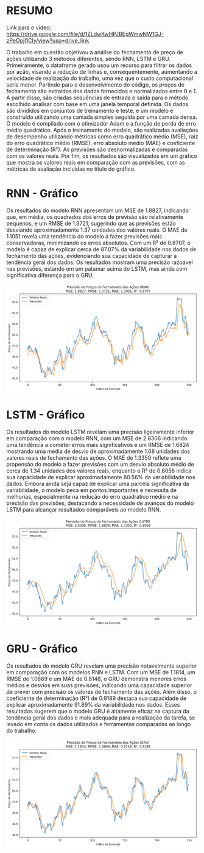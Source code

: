 # RESUMO
Link para o vídeo: https://drive.google.com/file/d/1ZLdwKwHPJBEgWmwNW1GJ-zPeOpjI1CIy/view?usp=drive_link

O trabalho em questão objetivou a análise do fechamento de preço de ações utilizando 3 métodos diferentes, sendo RNN, LSTM e GRU. Primeiramente, o dataframe gerado usou um recurso para filtrar os dados por ação, visando a redução de linhas e, consequentemente, aumentando a velocidade de realização do trabalho, uma vez que o custo computacional seria menor. Partindo para o desenvolvimento do código, os preços de fechamento são extraídos dos dados fornecidos e normalizados entre 0 e 1. A partir disso, são criadas sequências de entrada e saída para o método escolhido analisar com base em uma janela temporal definida. Os dados são divididos em conjuntos de treinamento e teste, e um modelo é construído utilizando uma camada simples seguida por uma camada densa. O modelo é compilado com o otimizador Adam e a função de perda de erro médio quadrático. Após o treinamento do modelo, são realizadas avaliações de desempenho utilizando métricas como erro quadrático médio (MSE), raiz do erro quadrático médio (RMSE), erro absoluto médio (MAE) e coeficiente de determinação (R²). As previsões são desnormalizadas e comparadas com os valores reais. Por fim, os resultados são visualizados em um gráfico que mostra os valores reais em comparação com as previsões, com as métricas de avaliação incluídas no título do gráfico.

# RNN  - Gráfico

Os resultados do modelo RNN apresentam um MSE de 1.8827, indicando que, em média, os quadrados dos erros de previsão são relativamente pequenos, e um RMSE de 1.3721, sugerindo que as previsões estão desviando aproximadamente 1.37 unidades dos valores reais. O MAE de 1.1051 revela uma tendência do modelo a fazer previsões mais conservadoras, minimizando os erros absolutos. Com um R² de 0.8707, o modelo é capaz de explicar cerca de 87.07% da variabilidade nos dados de fechamento das ações, evidenciando sua capacidade de capturar a tendência geral dos dados. Os resultados mostram uma precisão razoável nas previsões, estando em um patamar acima do LSTM, mas ainda com significativa diferença para o GRU.

![RNN!](RNN.png)

# LSTM - Gráfico

Os resultados do modelo LSTM revelam uma precisão ligeiramente inferior em comparação com o modelo RNN, com um MSE de 2.8306 indicando uma tendência a cometer erros mais significativos e um RMSE de 1.6824 mostrando uma média de desvio de aproximadamente 1.68 unidades dos valores reais de fechamento das ações. O MAE de 1.3350 reflete uma propensão do modelo a fazer previsões com um desvio absoluto médio de cerca de 1.34 unidades dos valores reais, enquanto o R² de 0.8056 indica sua capacidade de explicar aproximadamente 80.56% da variabilidade nos dados. Embora ainda seja capaz de explicar uma parcela significativa da variabilidade, o modelo peca em pontos importantes e necessita de melhorias, especialmente na redução do erro quadrático médio e na precisão das previsões, destacando a necessidade de avanços do modelo LSTM para alcançar resultados comparáveis ao modelo RNN.

![LSTM!](LSTM.png)

# GRU - Gráfico


Os resultados do modelo GRU revelam uma precisão notavelmente superior em comparação com os modelos RNN e LSTM. Com um MSE de 1.1814, um RMSE de 1.0869 e um MAE de 0.8148, o GRU demonstra menores erros médios e desvios em suas previsões, indicando uma capacidade superior de prever com precisão os valores de fechamento das ações. Além disso, o coeficiente de determinação (R²) de 0.9189 destaca sua capacidade de explicar aproximadamente 91.89% da variabilidade nos dados. Esses resultados sugerem que o modelo GRU é altamente eficaz na captura da tendência geral dos dados e mais adequada para a realização da tarefa, se levado em conta os dados utilizados e ferramentas comparadas ao longo do trabalho.

![GRU!](GRU.png)
